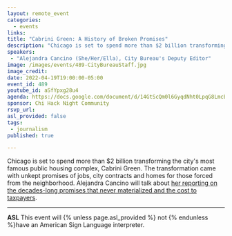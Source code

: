 ```yaml
---
layout: remote_event
categories:
  - events
links: 
title: "Cabrini Green: A History of Broken Promises"
description: "Chicago is set to spend more than $2 billion transforming the city's most famous public housing complex, Cabrini Green. The transformation came with unkept promises of jobs, city contracts and homes for those forced from the neighborhood. Alejandra Cancino will talk about her reporting on the decades-long promises that never materialized and the cost to taxpayers."
speakers:
 - "Alejandra Cancino (She/Her/Ella), City Bureau's Deputy Editor"
image: /images/events/489-CityBureauStaff.jpg
image_credit: 
date: 2022-04-19T19:00:00-05:00
event_id: 489
youtube_id: aSfYpxg28u4
agenda: https://docs.google.com/document/d/14GtScQm0l6GyqdNht0LpqG8LmcEF7i3COjNJ06PaTj8/edit#
sponsor: Chi Hack Night Community
rsvp_url: 
asl_provided: false
tags:
 - journalism
published: true

---
```


Chicago is set to spend more than $2 billion transforming the city's most famous public housing complex, Cabrini Green. The transformation came with unkept promises of jobs, city contracts and homes for those forced from the neighborhood. Alejandra Cancino will talk about [her reporting on the decades-long promises that never materialized and the cost to taxpayers](https://blockclubchicago.org/2021/12/15/cabrini-green-a-history-of-broken-promises/).

---

**ASL** This event will {% unless page.asl_provided %} not {% endunless %}have an American Sign Language interpreter.


